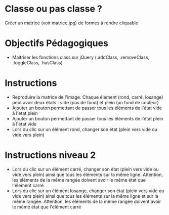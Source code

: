 # Classe ou pas classe ?
Créer un matrice (voir matrice.jpg) de formes à rendre cliquable

# Objectifs Pédagogiques
* Maitriser les fonctions class sur jQuery (.addClass, .removeClass, .toggleClass, .hasClass)

# Instructions
* Reproduire la matrice de l'image. Chaque élément (rond, carré, losange) peut avoir deux états : vide (pas de fond) et plein (un fond de couleur)
* Ajouter un bouton permettant de passer tous les éléments de l'état vide à l'état plein
* Ajouter un bouton permettant de passer tous les éléments de l'état plein à l'état vide
* Lors du clic sur un élément rond, changer son état (plein vers vide ou vide vers plein)

# Instructions niveau 2
* Lors du clic sur un élément carré, changer son état (plein vers vide ou vide vers plein) ainsi que tous les éléments sur la même ligne. Attention, les éléments de la même rangée doivent avoir le même état que l'élément carré
* Lors du clic sur un élément losange, changer son état (plein vers vide ou vide vers plein) ainsi que tous les éléments sur la même ligne et sur la même rangée. Attention, les éléments de la même rangée doivent avoir le même état que l'élément carré
